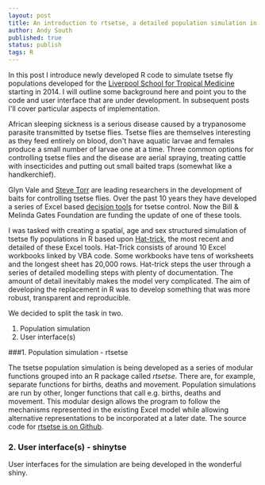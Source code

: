 ```yaml
---
layout: post
title: An introduction to rtsetse, a detailed population simulation in R
author: Andy South
published: true
status: publish
tags: R 
---
```

 
In this post I introduce newly developed R code to simulate tsetse fly populations developed for the [Liverpool School for Tropical Medicine](http://www.lstmed.ac.uk/) starting in 2014. I will outline some background here and point you to the code and user interface that are under development. In subsequent posts I'll cover particular aspects of implementation.
 
 
African sleeping sickness is a serious disease caused by a trypanosome parasite transmitted by tsetse flies. Tsetse flies are themselves interesting as they feed entirely on blood, don't have aquatic larvae and females produce a small number of larvae one at a time. Three common options for controlling tsetse flies and the disease are aerial spraying, treating cattle with insecticides and putting out small baited traps (somewhat like a handkerchief).  
 
 
Glyn Vale and [Steve Torr](http://www.lstmed.ac.uk/research/departments/staff-profiles/steve-torr/) are leading researchers in the development of baits for controlling tsetse flies. Over the past 10 years they have developed a series of Excel based [decision tools](http://www.tsetse.org/tools/index.html) for tsetse control. Now the Bill & Melinda Gates Foundation are funding the update of one of these tools.
 
 
I was tasked with creating a spatial, age and sex structured simulation of tsetse fly populations in R based upon [Hat-trick](http://www.tsetse.org/trick/index.html), the most recent and detailed of these Excel tools. Hat-Trick consists of around 10 Excel workbooks linked by VBA code. Some workbooks have tens of worksheets and the longest sheet has 20,000 rows. Hat-trick steps the user through a series of detailed modelling steps with plenty of documentation. The amount of detail inevitably makes the model very complicated. The aim of developing the replacement in R was to develop something that was more robust, transparent and reproducible.
 
 
We decided to split the task in two.
 
1. Population simulation
2. User interface(s)
 
 
###1. Population simulation - rtsetse
 
The tsetse population simulation is being developed as a series of modular functions grouped into an R package called *rtsetse*. There are, for example, separate functions for births, deaths and movement. Population simulations are run by other, longer functions that call e.g. births, deaths and movement. This modular design allows the program to follow the mechanisms represented in the existing Excel model while allowing alternative representations to be incorporated at a later date. The source code for [rtsetse is on Github](https://github.com/AndySouth/rtsetse).
 
 
 
### 2. User interface(s) - shinytse
 
User interfaces for the simulation are being developed in the wonderful shiny.
 
 
 
 
 
